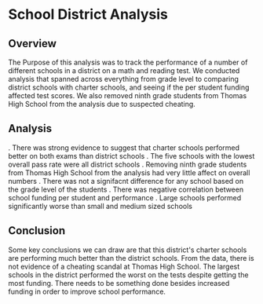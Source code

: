 # School District Analysis
## Overview
  The Purpose of this analysis was to track the performance of a number of different schools in a district on a math and reading test. We conducted analysis that spanned across everything from grade level to comparing district schools with charter schools, and seeing if the per student funding affected test scores. We also removed ninth grade students from Thomas High School from the analysis due to suspected cheating.

## Analysis
. There was strong evidence to suggest that charter schools performed better on both exams than district schools
. The five schools with the lowest overall pass rate were all district schools
. Removing ninth grade students from Thomas High School from the analysis had very little affect on overall numbers
. There was not a signifacnt difference for any school based on the grade level of the students
. There was negative correlation between school funding per student and performance
. Large schools performed significantly worse than small and medium sized schools

## Conclusion
  Some key conclusions we can draw are that this district's charter schools are performing much better than the district schools. From the data, there is not evidence of a cheating scandal at Thomas High School. The largest schools in the district performed the worst on the tests despite getting the most funding. There needs to be something done besides increased funding in order to improve school performance.
